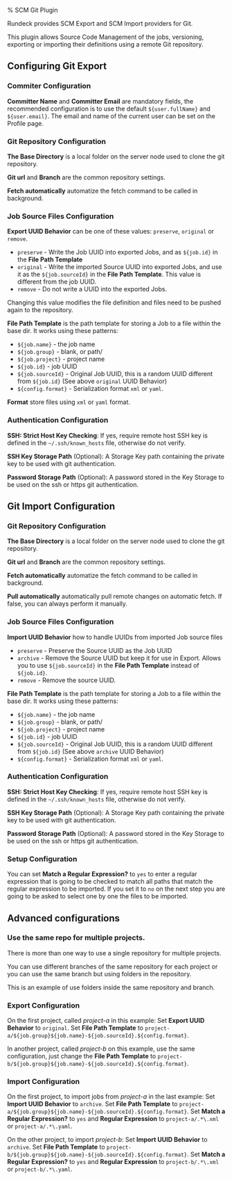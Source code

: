% SCM Git Plugin

Rundeck provides SCM Export and SCM Import providers for Git.

This plugin allows Source Code Management of the jobs, versioning, exporting or importing their definitions using a remote Git repository.


## Configuring Git Export

### Commiter Configuration

**Committer Name** and **Committer Email** are mandatory fields, the recommended configuration is to use the default `${user.fullName}` and `${user.email}`. The email and name of the current user can be set on the Profile page.

### Git Repository Configuration

**The Base Directory** is a local folder on the server node used to clone the git repository.

**Git url** and **Branch** are the common repository settings.

**Fetch automatically** automatize the fetch command to be called in background.

### Job Source Files Configuration

**Export UUID Behavior** can be one of these values: `preserve`, `original` or `remove`.

* `preserve` - Write the Job UUID into exported Jobs, and as `${job.id}` in the **File Path Template**
* `original` - Write the imported Source UUID into exported Jobs, and use it as the `${job.sourceId}` in the **File Path Template**. This value is different from the job UUID.
* `remove` - Do not write a UUID into the exported Jobs.

Changing this value modifies the file definition and files need to be pushed again to the repository.

**File Path Template** is the path template for storing a Job to a file within the base dir. It works using these patterns:
* `${job.name}` - the job name
* `${job.group}` - blank, or path/
* `${job.project}` - project name
* `${job.id}` - job UUID
* `${job.sourceId}` - Original Job UUID, this is a random UUID different from `${job.id}` (See above `original` UUID Behavior)
* `${config.format}` - Serialization format `xml` or `yaml`.


**Format** store files using `xml` or `yaml` format.

### Authentication Configuration

**SSH: Strict Host Key Checking**: If yes, require remote host SSH key is defined in the `~/.ssh/known_hosts` file, otherwise do not verify.

**SSH Key Storage Path** (Optional): A Storage Key path containing the private key to be used with git authentication.

**Password Storage Path** (Optional): A password stored in the Key Storage to be used on the ssh or https git authentication.


## Git Import Configuration

### Git Repository Configuration

**The Base Directory** is a local folder on the server node used to clone the git repository.

**Git url** and **Branch** are the common repository settings.

**Fetch automatically** automatize the fetch command to be called in background.

**Pull automatically** automatically pull remote changes on automatic fetch. If false, you can always perform it manually.

### Job Source Files Configuration

**Import UUID Behavior** how to handle UUIDs from imported Job source files

* `preserve` - Preserve the Source UUID as the Job UUID
* `archive` - Remove the Source UUID but keep it for use in Export. Allows you to use `${job.sourceId}` in the **File Path Template** instead of `${job.id}`.
* `remove` - Remove the source UUID.


**File Path Template** is the path template for storing a Job to a file within the base dir. It works using these patterns:
* `${job.name}` - the job name
* `${job.group}` - blank, or path/
* `${job.project}` - project name
* `${job.id}` - job UUID
* `${job.sourceId}` - Original Job UUID, this is a random UUID different from `${job.id}` (See above `archive` UUID Behavior)
* `${config.format}` - Serialization format `xml` or `yaml`.

### Authentication Configuration

**SSH: Strict Host Key Checking**: If yes, require remote host SSH key is defined in the `~/.ssh/known_hosts` file, otherwise do not verify.

**SSH Key Storage Path** (Optional): A Storage Key path containing the private key to be used with git authentication.

**Password Storage Path** (Optional): A password stored in the Key Storage to be used on the ssh or https git authentication.


### Setup Configuration

You can set **Match a Regular Expression?** to `yes` to enter a regular expression that is going to be checked to match all paths that match the regular expression to be imported.
If you set it to `no` on the next step you are going to be asked to select one by one the files to be imported.

## Advanced configurations

### Use the same repo for multiple projects.

There is more than one way to use a single repository for multiple projects.

You can use different branches of the same repository for each project or you can use the same branch but using folders in the repository.

This is an example of use folders inside the same repository and branch.

### Export Configuration

On the first project, called *project-a* in this example:
Set **Export UUID Behavior** to `original`.
Set **File Path Template** to `project-a/${job.group}${job.name}-${job.sourceId}.${config.format}`. 

In another project, called *project-b* on this example, use the same configuration, just change the **File Path Template** to `project-b/${job.group}${job.name}-${job.sourceId}.${config.format}`. 

### Import Configuration

On the first project, to import jobs from *project-a* in the last example:
Set **Import UUID Behavior** to `archive`.
Set **File Path Template** to `project-a/${job.group}${job.name}-${job.sourceId}.${config.format}`.
Set **Match a Regular Expression?** to `yes` and **Regular Expression** to `project-a/.*\.xml` or `project-a/.*\.yaml`.

On the other project, to import *project-b*:
Set **Import UUID Behavior** to `archive`.
Set **File Path Template** to `project-b/${job.group}${job.name}-${job.sourceId}.${config.format}`.
Set **Match a Regular Expression?** to `yes` and **Regular Expression** to `project-b/.*\.xml` or `project-b/.*\.yaml`.
